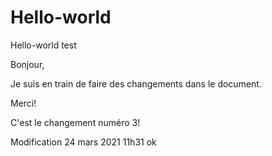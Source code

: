 # Hello-world
Hello-world test

Bonjour,

Je suis en train de faire des changements dans le document.

Merci!

C'est le changement numéro 3!

Modification 24 mars 2021 11h31 ok
